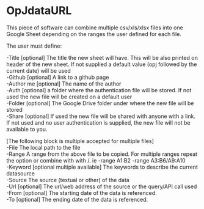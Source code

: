 # OpJdataURL
This piece of software can combine multiple csv/xls/xlsx files into one Google Sheet depending on the ranges the user defined for each file.

The user must define:

-Title [optional] The title the new sheet will have. This will be also printed on header of the new sheet. If not supplied a 
default value (opj followed by the current date) will be used  
-Github [optional] A link to a github page  
-Author	me [optional] The name of the author  
-Auth [optional] a folder where the authentication file will be stored. If not used the new file will be created on a default user  
-Folder [optional] The Google Drive folder under where the new file will be stored  
-Share [optional] If used the new file will be shared with anyone with a link. If not used and no user authentication is supplied, the new file will not be available to you.  
  
[The following block is multiple accepted for multiple files]  
-File The local path to the file  
-Range A range from the above file to be copied. For multiple ranges repeat the option or combine with with /. ie -range A1:B2 -range A3:B6/A9:A10  
-Keyword [optional multiple available] The keywords to describe the current datasource  
-Source The source (textual or other) of the data  
-Url [optional] The url/web address of the source or the query/API call used  
-From [optional] The starting date of the data is referenced.  
-To [optional] The ending date of the data is referenced.  
  


